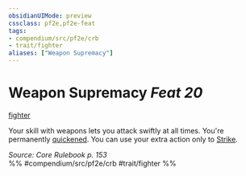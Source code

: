 ```yaml
---
obsidianUIMode: preview
cssclass: pf2e,pf2e-feat
tags:
- compendium/src/pf2e/crb
- trait/fighter
aliases: ["Weapon Supremacy"]
---
```

# Weapon Supremacy  *Feat 20*  
[fighter](/rules/traits/fighter.md)  


Your skill with weapons lets you attack swiftly at all times. You're permanently [quickened](/rules/conditions.md#Quickened). You can use your extra action only to [Strike](/rules/actions/strike.md).

*Source: Core Rulebook p. 153*  
%% #compendium/src/pf2e/crb #trait/fighter %%